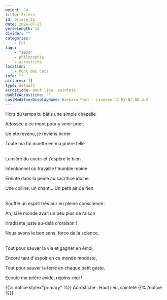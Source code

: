 ```yaml
---
weight: 24
title: Prière
id: priere_21
date: 2024-07-25
verseLength: 12
divider: ""
categories:
    - Foi
tags:
    - "2024"
    - philosophie
    - acrostiche
location:
    - Mont des Cats
info: ""
pictures: []
type: default
acrostiche: Haut lieu, sainteté
doubleAcrostiche: ""
LastModifierDisplayName: Barbara Post - Licence CC BY-NC-ND 4.0
---
```

Hors du temps tu bâtis une simple chapelle

Adossée à ce mont pour y venir prier,

Un été revenu, je reviens écrier

Toute ma foi muette en ma prière telle

 \
Lumière du coeur et j'espère le bien

Intentionnel où travaille l'humble moine

Ereinté dans la peine au sacrifice idoine.

Une colline, un chant... Un petit air de rien

 \
Souffle un esprit très pur en pleine conscience :

Ah, si le monde avait un peu plus de raison

Irradiante juste au-delà d'oraison !

Nous avons le bon sens, force de la science,

 \
Tout pour sauver la vie et gagner en émoi,

Encore tant d'espoir en ce monde modeste,

Tout pour sauver la terre en chaque petit geste.

Ecoute ma prière avide, rejoins-moi !

<!-- FM:Snippet:Start data:{"id":"_simpleNotice","fields":[{"name":"content","value":"Acrostiche : Haut lieu, sainteté"}]} -->
{{% notice style="primary" %}}
Acrostiche : Haut lieu, sainteté
{{% /notice %}}
<!-- FM:Snippet:End -->